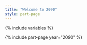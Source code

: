 ```yaml
---
title: "Welcome to 2090"
style: part-page
---
```


{% include variables %}

{% include part-page year="2090" %}

